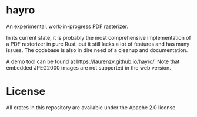 # hayro

An experimental, work-in-progress PDF rasterizer.

In its current state, it is probably the most comprehensive implementation of a PDF rasterizer in pure Rust,
but it still lacks a lot of features and has many issues. The codebase is also in dire need of a cleanup and documentation.

A demo tool can be found at https://laurenzv.github.io/hayro/. Note that embedded JPEG2000 images are not supported
in the web version.

# License
All crates in this repository are available under the Apache 2.0 license.